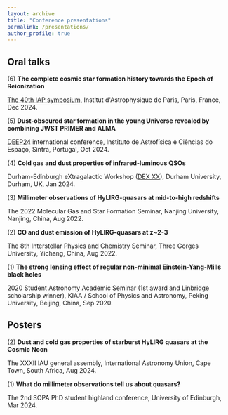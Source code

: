 ```yaml
---
layout: archive
title: "Conference presentations"
permalink: /presentations/
author_profile: true
---
```


Oral talks
-----
(6) **The complete cosmic star formation history towards the Epoch of Reionization**

[The 40th IAP symposium](https://iapsymposium2024.sciencesconf.org/), Institut d'Astrophysique de Paris, Paris, France, Dec 2024.

(5) **Dust-obscured star formation in the young Universe revealed by combining JWST PRIMER and ALMA**

[DEEP24](https://deep24.org/) international conference, Instituto de Astrofísica e Ciências do Espaço, Sintra, Portugal, Oct 2024.

(4) **Cold gas and dust properties of infrared-luminous QSOs**

Durham-Edinburgh eXtragalactic Workshop ([DEX XX](https://sites.google.com/view/dexxxworkshop/home)), Durham University, Durham, UK, Jan 2024.

(3) **Millimeter observations of HyLIRG-quasars at mid-to-high redshifts**

The 2022 Molecular Gas and Star Formation Seminar, Nanjing University, Nanjing, China, Aug 2022.

(2) **CO and dust emission of HyLIRG-quasars at z~2-3**

The 8th Interstellar Physics and Chemistry Seminar, Three Gorges University, Yichang, China, Aug 2022.

(1) **The strong lensing effect of regular non-minimal Einstein-Yang-Mills black holes**

2020 Student Astronomy Academic Seminar (1st award and Linbridge scholarship winner), KIAA / School of Physics and Astronomy, Peking University, Beijing, China, Sep 2020.

Posters
-----
(2) **Dust and cold gas properties of starburst HyLIRG quasars at the Cosmic Noon**

The XXXII IAU general assembly, International Astronomy Union, Cape Town, South Africa, Aug 2024.

(1) **What do millimeter observations tell us about quasars?**

The 2nd SOPA PhD student highland conference, University of Edinburgh, Mar 2024.
